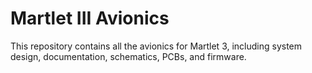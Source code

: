 # Martlet III Avionics

This repository contains all the avionics for Martlet 3, including system 
design, documentation, schematics, PCBs, and firmware.
